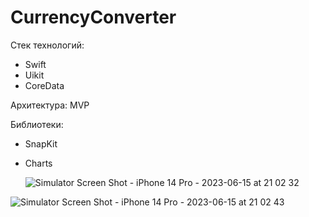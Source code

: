 # CurrencyConverter




Стек технологий:
* Swift
* Uikit
* CoreData

Архитектура: 
      MVP
      
Библиотеки:
* SnapKit
* Charts


    ![Simulator Screen Shot - iPhone 14 Pro - 2023-06-15 at 21 02 32](https://github.com/AsiaQ15/CurrencyConverter/assets/113234601/3b3b8b5e-c570-4092-99bb-ced922e308a1)
 
    
![Simulator Screen Shot - iPhone 14 Pro - 2023-06-15 at 21 02 43](https://github.com/AsiaQ15/CurrencyConverter/assets/113234601/7ce4ef69-3c5c-42a0-a8ef-763e38b0efaa)
